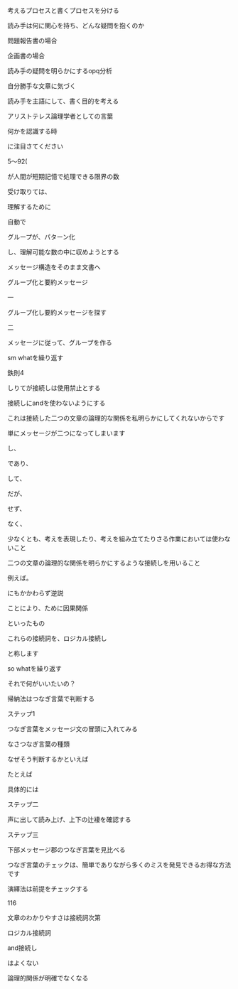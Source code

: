 考えるプロセスと書くプロセスを分ける

読み手は何に関心を持ち、どんな疑問を抱くのか

  

問題報告書の場合

  

  

企画書の場合

  

読み手の疑問を明らかにするopq分析

  

  

自分勝手な文章に気づく

  

読み手を主語にして、書く目的を考える

  

  

アリストテレス論理学者としての言葉

  

何かを認識する時

に注目さてください

  

5〜92(

が人間が短期記憶で処理できる限界の数

  

受け取りては、

理解するために

自動で

グループが、パターン化

し、理解可能な数の中に収めようとする

  

  

メッセージ構造をそのまま文書へ

  

グループ化と要約メッセージ

  

一

グループ化し要約メッセージを探す

  

二

メッセージに従って、グループを作る

  

sm whatを繰り返す

  

鉄則4

しりてが接続しは使用禁止とする

  

接続しにandを使わないようにする

  

これは接続した二つの文章の論理的な関係を私明らかにしてくれないからです

  

単にメッセージが二つになってしまいます

  

し、

であり、

して、

だが、

せず、

なく、

  

少なくとも、考えを表現したり、考えを組み立てたりさる作業においては使わないこと

  

  

二つの文章の論理的な関係を明らかにするような接続しを用いること

  

例えば。

にもかかわらず逆説

ことにより、ために因果関係

といったもの

  

これらの接続詞を、ロジカル接続し

と称します

  

so whatを繰り返す

それで何がいいたいの？

  

  

  

帰納法はつなぎ言葉で判断する

  

  

ステップ1

つなぎ言葉をメッセージ文の冒頭に入れてみる

なさつなぎ言葉の種類

なぜそう判断するかといえば

たとえば

具体的には

  

ステップ二

声に出して読み上げ、上下の辻褄を確認する

  

ステップ三

下部メッセージ郡のつなぎ言葉を見比べる

  

つなぎ言葉のチェックは、簡単でありながら多くのミスを発見できるお得な方法です

  

  

  

演繹法は前提をチェックする

  

  

116

文章のわかりやすさは接続詞次第

  

ロジカル接続詞

  

and接続し

はよくない

  

論理的関係が明確でなくなる